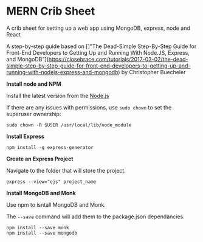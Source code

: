 # MERN Crib Sheet
A crib sheet for setting up a web app using MongoDB, express, node and React


A step-by-step guide based on []"The Dead-Simple Step-By-Step Guide for Front-End Developers to Getting Up and Running With Node.JS, Express, and MongoDB"](https://closebrace.com/tutorials/2017-03-02/the-dead-simple-step-by-step-guide-for-front-end-developers-to-getting-up-and-running-with-nodejs-express-and-mongodb)
by Christopher Buecheler  


**Install node and NPM**

Install the latest version from the [Node.js](https://nodejs.org/en/)

If there are any issues with permissions, use ```sudo chown``` to set the superuser ownership:

```
sudo chown -R $USER /usr/local/lib/node_module
```

**Install Express**

```
npm install -g express-generator
```

**Create an Express Project**

Navigate to the folder that will store the project.

```
express --view="ejs" project_name
```

**Install MongoDB and Monk**

Use npm to isntall MongoDB and Monk.

The ```--save``` command will add them to the package.json dependancies.

```
npm install --save monk
npm install --save mongodb
```

